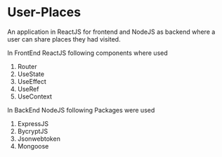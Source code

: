 # User-Places
An application in ReactJS for frontend and NodeJS as backend where a user can share places they had visited.

In FrontEnd ReactJS following components where used
 1. Router
 2. UseState
 3. UseEffect
 4. UseRef
 5. UseContext

In BackEnd NodeJS following Packages were used
 1. ExpressJS
 2. BycryptJS
 3. Jsonwebtoken
 4. Mongoose

